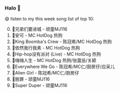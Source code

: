 

### Halo 👋

😄 listen to my this week song list of top 10:

0. 🌈兄弟们要进城 - 顽童MJ116
1. 🌈安可 - MC HotDog 热狗
2. 🌈King Boomba's Crew - 陈冠希/MC HotDog 热狗
3. 🌈依然我行我素 - MC HotDog 热狗
4. 🌈Hip-hop没有派对 (Live) - MC HotDog 热狗
5. 🌈嗨嗨人生 - MC HotDog 热狗/张震岳/关颖
6. 🌈Everywhere We Go - 陈冠希/MC仁/厨房仔/应采儿
7. 🌈Alien Girl - 陈冠希/MC仁/厨房仔
8. 🌈脱罪 - 顽童MJ116
9. 🌈Super Duper - 顽童MJ116

